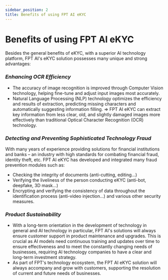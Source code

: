 ```yaml
---
sidebar_position: 2
title: Benefits of using FPT AI eKYC
---
```


# Benefits of using FPT AI eKYC

Besides the general benefits of eKYC, with a superior AI technology platform, FPT AI's eKYC solution possesses many unique and strong advantages: 

### *Enhancing OCR Efficiency*
- The accuracy of image recognition is improved through Computer Vision technology, helping fine-tune and adjust input images most accurately.
- Natural Language Processing (NLP) technology optimizes the efficiency and results of extraction, predicting missing characters and automatically suggesting information filling.
=> FPT AI eKYC can extract key information from less clear, old, and slightly damaged images more effectively than traditional Optical Character Recognition (OCR) technology.

### *Detecting and Preventing Sophisticated Technology Fraud*
With many years of experience providing solutions for financial institutions and banks – an industry with high standards for combating financial fraud, identity theft, etc. FPT AI eKYC has developed and integrated many fraud prevention modules such as:
- Checking the integrity of documents (anti-cutting, editing...)
- Verifying the liveliness of the person conducting eKYC (anti-bot, deepfake, 3D mask...)
- Encrypting and verifying the consistency of data throughout the identification process (anti-video injection...) and various other security measures.

### *Product Sustainability*
- With a long-term orientation in the development of technology in general and AI technology in particular, FPT AI's solutions will always ensure customer support in product maintenance and upgrades. This is crucial as AI models need continuous training and updates over time to ensure effectiveness and to meet the constantly changing needs of businesses, requiring AI technology companies to have a clear and long-term investment strategy.
- As part of FPT's technology ecosystem, the FPT AI eKYC solution will always accompany and grow with customers, supporting the resolution of current and future needs of businesses.